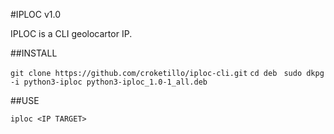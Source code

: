 #IPLOC v1.0

IPLOC is a CLI geolocartor IP.


##INSTALL

```git clone https://github.com/croketillo/iploc-cli.git```
```cd deb ```
```sudo dkpg -i python3-iploc python3-iploc_1.0-1_all.deb ```

##USE

```iploc <IP TARGET> ```







